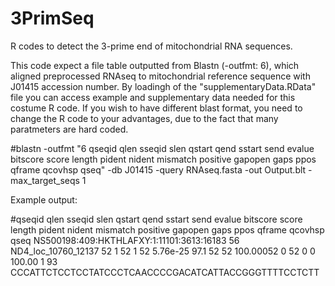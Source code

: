 # 3PrimSeq

R codes to detect the 3-prime end of mitochondrial RNA sequences.

This code expect a file table outputted from Blastn (-outfmt: 6), which aligned preprocessed RNAseq to mitochondrial reference sequence with J01415 accession number. By loadingh of the "supplementaryData.RData" file you can access example and supplementary data needed for this costume R code. If you wish to have different blast format, you need to change the R code to your advantages, due to the fact that many paratmeters are hard coded.

#blastn -outfmt "6 qseqid qlen sseqid slen qstart qend sstart send evalue bitscore score length pident nident mismatch positive gapopen gaps ppos qframe qcovhsp qseq" -db J01415 -query RNAseq.fasta -out Output.blt -max_target_seqs 1

Example output:

#qseqid	qlen	sseqid	slen	qstart	qend	sstart	send	evalue	bitscore	score	length	pident	nident	mismatch	positive	gapopen	gaps	ppos	qframe	qcovhsp	qseq
NS500198:409:HKTHLAFXY:1:11101:3613:16183	56	ND4_loc_10760_12137	52	1	52	1	52	5.76e-25	97.1	52	52	100.00052	0	52	0	0	100.00	1	93	CCCATTCTCCTCCTATCCCTCAACCCCGACATCATTACCGGGTTTTCCTCTT

